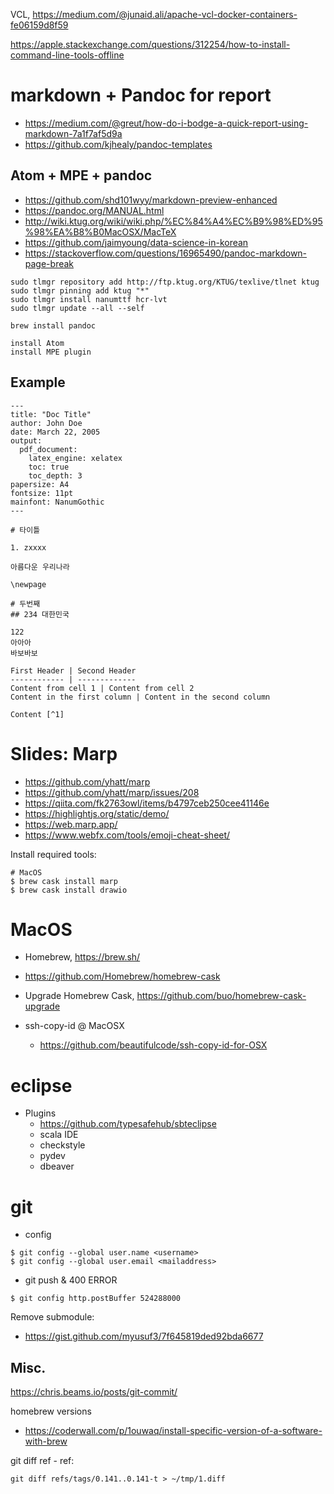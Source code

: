 VCL, https://medium.com/@junaid.ali/apache-vcl-docker-containers-fe06159d8f59

https://apple.stackexchange.com/questions/312254/how-to-install-command-line-tools-offline

# markdown + Pandoc for report
- https://medium.com/@greut/how-do-i-bodge-a-quick-report-using-markdown-7a1f7af5d9a
- https://github.com/kjhealy/pandoc-templates

## Atom + MPE + pandoc
- https://github.com/shd101wyy/markdown-preview-enhanced
- https://pandoc.org/MANUAL.html
- http://wiki.ktug.org/wiki/wiki.php/%EC%84%A4%EC%B9%98%ED%95%98%EA%B8%B0MacOSX/MacTeX
- https://github.com/jaimyoung/data-science-in-korean
- https://stackoverflow.com/questions/16965490/pandoc-markdown-page-break
```
sudo tlmgr repository add http://ftp.ktug.org/KTUG/texlive/tlnet ktug
sudo tlmgr pinning add ktug "*"
sudo tlmgr install nanumttf hcr-lvt
sudo tlmgr update --all --self
```
```
brew install pandoc
```
```
install Atom
install MPE plugin
```
## Example
```
---
title: "Doc Title"
author: John Doe
date: March 22, 2005
output:
  pdf_document:
    latex_engine: xelatex
    toc: true
    toc_depth: 3
papersize: A4
fontsize: 11pt
mainfont: NanumGothic
---

# 타이틀

1. zxxxx

아름다운 우리나라

\newpage

# 두번째
## 234 대한민국

122
아아아
바보바보

First Header | Second Header
------------ | -------------
Content from cell 1 | Content from cell 2
Content in the first column | Content in the second column

Content [^1]

```

# Slides: Marp
- https://github.com/yhatt/marp
- https://github.com/yhatt/marp/issues/208
- https://qiita.com/fk2763owl/items/b4797ceb250cee41146e
- https://highlightjs.org/static/demo/
- https://web.marp.app/
- https://www.webfx.com/tools/emoji-cheat-sheet/

Install required tools:
```
# MacOS
$ brew cask install marp
$ brew cask install drawio

```

# MacOS
* Homebrew, https://brew.sh/
* https://github.com/Homebrew/homebrew-cask
* Upgrade Homebrew Cask, https://github.com/buo/homebrew-cask-upgrade

* ssh-copy-id @ MacOSX
  - https://github.com/beautifulcode/ssh-copy-id-for-OSX

# eclipse
* Plugins
  * https://github.com/typesafehub/sbteclipse
  * scala IDE
  * checkstyle
  * pydev
  * dbeaver 

# git
* config
```
$ git config --global user.name <username>
$ git config --global user.email <mailaddress>
```
* git push & 400 ERROR
```
$ git config http.postBuffer 524288000
```

Remove submodule:
- https://gist.github.com/myusuf3/7f645819ded92bda6677

## Misc.

https://chris.beams.io/posts/git-commit/

homebrew versions
- https://coderwall.com/p/1ouwaq/install-specific-version-of-a-software-with-brew



git diff ref - ref:
```
git diff refs/tags/0.141..0.141-t > ~/tmp/1.diff
```